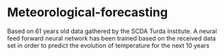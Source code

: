# Meteorological-forecasting
Based on 61 years old data gathered by the SCDA Turda Institute. A neural feed forward neural network has been trained based on the received data set in order to predict the evolution of temperature for the next 10 years
